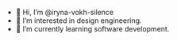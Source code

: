 - 👋 Hi, I’m @iryna-vokh-silence
- 👀 I’m interested in design engineering.
- 🌱 I’m currently learning software development.

<!---
iryna-vokh-silence/iryna-vokh-silence is a ✨ special ✨ repository because its `README.md` (this file) appears on your GitHub profile.
You can click the Preview link to take a look at your changes.
--->
